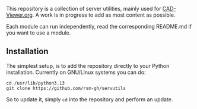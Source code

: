 
This repository is a collection of server utilities, mainly used for [CAD-Viewer.org](https://cad-viewer.org/).
A work is in progress to add as most content as possible.

Each module can run independently, read the corresponding README.md if you want to use a module.

## Installation

The simplest setup, is to add the repository directly to your Python installation.
Currently on GNU/Linux systems you can do:

```
cd /usr/lib/python3.13
git clone https://github.com/rsm-gh/servutils
```

So to update it, simply `cd` into the repository and perform an update.
